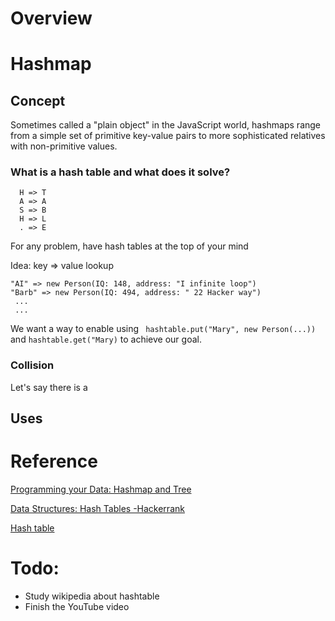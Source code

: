 # Overview
# Hashmap
## Concept
Sometimes called a "plain object" in the JavaScript world, hashmaps range from
a simple set of primitive key-value pairs to more sophisticated relatives with 
non-primitive values.
### What is a hash table and what does it solve?
      H => T
      A => A
      S => B
      H => L
      . => E
For any problem, have hash tables at the top of your mind
 
Idea: key => value lookup
```
"AI" => new Person(IQ: 148, address: "I infinite loop")
"Barb" => new Person(IQ: 494, address: " 22 Hacker way")
 ...
 ...
```
We want a way to enable using ``` hashtable.put("Mary", new Person(...))``` 
 and ```hashtable.get("Mary)``` to achieve our goal.

### Collision
Let's say there is a


## Uses


# Reference
[Programming your Data: Hashmap and Tree](https://www.youtube.com/watch?v=1NWQpuDTMCM)

[Data Structures: Hash Tables -Hackerrank](https://www.youtube.com/watch?v=shs0KM3wKv8)

[Hash table](https://en.wikipedia.org/wiki/Hash_table)

# Todo:
- Study wikipedia about hashtable
- Finish the YouTube video